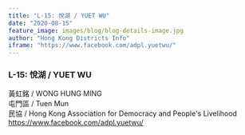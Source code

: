 ```yaml
---
title: "L-15: 悅湖 / YUET WU"
date: "2020-08-15"
feature_image: images/blog/blog-details-image.jpg
author: "Hong Kong Districts Info"
iframe: "https://www.facebook.com/adpl.yuetwu/"
---
```


### L-15: 悅湖 / YUET WU  
黃虹銘 / WONG HUNG MING  
屯門區 / Tuen Mun  
民協 / Hong Kong Association for Democracy and People's Livelihood  
https://www.facebook.com/adpl.yuetwu/
